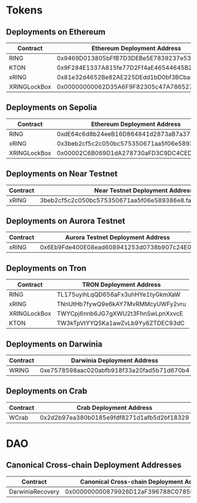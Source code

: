 # Tokens

## Deployments on Ethereum
|  Contract    |         Ethereum Deployment Address        |
|--------------|--------------------------------------------|
|   RING       | 0x9469D013805bFfB7D3DEBe5E7839237e535ec483 |
|   KTON       | 0x9F284E1337A815fe77D2Ff4aE46544645B20c5ff |
|  xRING       | 0x81e32d4652Be82AE225DEdd1bD0bf3BCba8FEE07 |
| XRINGLockBox | 0x00000000062D35A6F9F82305c47A786527896578 |

## Deployments on Sepolia
|  Contract    |         Ethereum Deployment Address        |
|--------------|--------------------------------------------|
|   RING       | 0xdE64c6d8b24eeB16D864841d2873aB7a379c45b6 |
|  xRING       | 0x3beb2cf5c2c050bc575350671aa5f06e589386e8 |
| XRINGLockBox | 0x00002C6B069D1dA278730aFD3C9DC4CEDcfe7Ebc |

## Deployments on Near Testnet
|  Contract  |         Near Testnet Deployment Address    |
|------------|--------------------------------------------|
|  xRING     | 3beb2cf5c2c050bc575350671aa5f06e589386e8.factory.sepolia.testnet |

## Deployments on Aurora Testnet
|  Contract  |         Aurora Testnet Deployment Address    |
|------------|--------------------------------------------|
|  xRING     | 0x6Eb9Fde400E08ead608941253d0738b907c24E0A |


## Deployments on Tron
|  Contract    |           TRON Deployment Address          |
|--------------|--------------------------------------------|
|   RING       | TL175uyihLqQD656aFx3uhHYe1tyGkmXaW         |
|  xRING       | TNnUtHb7fywQ9e6kAY7MvRMMcyUWFy2vru         |
| XRINGLockBox | TWYCpj6nnb6JG7gXWU2t3FhnSwLpnXxvcE         |
|   KTON       | TW3kTpVtYYQ5Ka1awZvLb9Yy6ZTDEC93dC         |

## Deployments on Darwinia
|  Contract  |       Darwinia Deployment Address          |
|------------|--------------------------------------------|
|   WRING    | 0xe7578598aac020abfb918f33a20fad5b71d670b4 |

## Deployments on Crab
|  Contract  |         Crab Deployment Address            |
|------------|--------------------------------------------|
|   WCrab    | 0x2d2b97ea380b0185e9fdf8271d1afb5d2bf18329 |

# DAO

## Canonical Cross-chain Deployment Addresses
|   Contract       |  Canonical Cross-chain Deployment Address  |
|------------------|--------------------------------------------|
| DarwiniaRecovery | 0x000000000879926D12aF396788C0785B7e581e53 |
